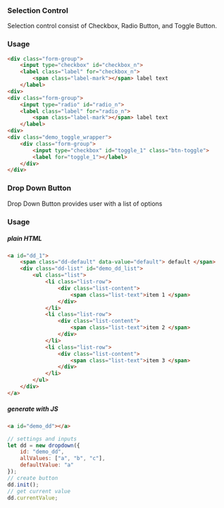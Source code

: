 ### Selection Control
Selection control consist of Checkbox, Radio Button, and Toggle Button.

### Usage
```html
<div class="form-group">
    <input type="checkbox" id="checkbox_n">
    <label class="label" for="checkbox_n">
        <span class="label-mark"></span> label text
    </label>
<div>
<div class="form-group">
    <input type="radio" id="radio_n">
    <label class="label" for="radio_n">
        <span class="label-mark"></span> label text
    </label>
<div>
<div class="demo_toggle_wrapper">
    <div class="form-group">
        <input type="checkbox" id="toggle_1" class="btn-toggle">
        <label for="toggle_1"></label>
    </div>
</div>

```


### Drop Down Button
Drop Down Button provides user with a list of options

### Usage
##### plain HTML
```html
<a id="dd_1">
    <span class="dd-default" data-value="default"> default </span>
    <div class="dd-list" id="demo_dd_list">
        <ul class="list">
            <li class="list-row">
                <div class="list-content">
                    <span class="list-text">item 1 </span>
                </div>
            </li>
            <li class="list-row">
                <div class="list-content">
                    <span class="list-text">item 2 </span>
                </div>
            </li>
            <li class="list-row">
                <div class="list-content">
                    <span class="list-text">item 3 </span>
                </div>
            </li>
        </ul>
    </div>
</a>
```

##### generate with JS
```html
<a id="demo_dd"></a>
```

```js
// settings and inputs
let dd = new dropdown({
    id: "demo_dd",
    allValues: ["a", "b", "c"],
    defaultValue: "a"
});
// create button
dd.init();
// get current value
dd.currentValue;
```

